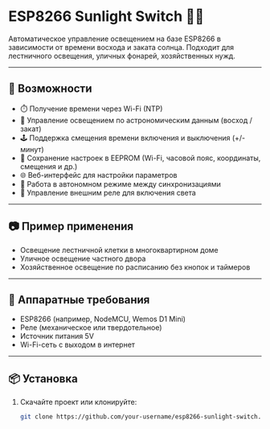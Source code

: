 # ESP8266 Sunlight Switch 🌅💡

Автоматическое управление освещением на базе ESP8266 в зависимости от времени восхода и заката солнца. Подходит для лестничного освещения, уличных фонарей, хозяйственных нужд.

---

## 🔧 Возможности

- ⏱️ Получение времени через Wi-Fi (NTP)
- 🌄 Управление освещением по астрономическим данным (восход / закат)
- 🕹️ Поддержка смещения времени включения и выключения (+/- минут)
- 💾 Сохранение настроек в EEPROM (Wi-Fi, часовой пояс, координаты, смещения и др.)
- 🌐 Веб-интерфейс для настройки параметров
- 📴 Работа в автономном режиме между синхронизациями
- 🔌 Управление внешним реле для включения света

---

## 📷 Пример применения

- Освещение лестничной клетки в многоквартирном доме
- Уличное освещение частного двора
- Хозяйственное освещение по расписанию без кнопок и таймеров

---

## 🧱 Аппаратные требования

- ESP8266 (например, NodeMCU, Wemos D1 Mini)
- Реле (механическое или твердотельное)
- Источник питания 5V
- Wi-Fi-сеть с выходом в интернет

---

## 📦 Установка

1. Скачайте проект или клонируйте:

   ```bash
   git clone https://github.com/your-username/esp8266-sunlight-switch.git

